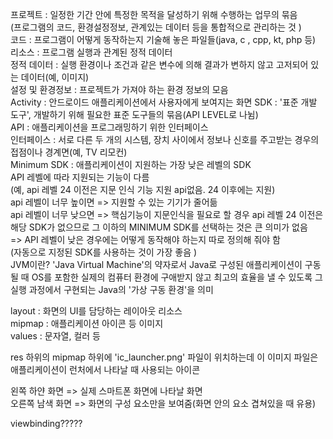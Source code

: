 프로젝트 : 일정한 기간 안에 특정한 목적을 달성하기 위해 수행하는 업무의 묶음  
(프로그램의 코드, 환경설정정보, 관계있는 데이터 등을 통합적으로 관리하는 것 )  
코드 : 프로그램이 어떻게 동작하는지 기술해 놓은 파일들(java, c , cpp, kt, php 등)  
리소스 : 프로그램 실행과 관계된 정적 데이터  
정적 데이터 : 실행 환경이나 조건과 같은 변수에 의해 결과가 변하지 않고 고저되어 있는 데이터(예, 이미지)  
설정 및 환경정보 : 프로젝트가 가져야 하는 환경 정보의 모음           
Activity : 안드로이드 애플리케이션에서 사용자에게 보여지는 화면
SDK : '표준 개발 도구', 개발하기 위해 필요한 표준 도구들의 묶음(API LEVEL로 나뉨)  
API : 애플리케이션을 프로그래밍하기 위한 인터페이스   
인터페이스 : 서로 다른 두 개의 시스템, 장치 사이에서 정보나 신호를 주고받는 경우의 접점이나 경계면(예, TV 리모컨)  
Minimum SDK : 애플리케이션이 지원하는 가장 낮은 레벨의 SDK  
API 레벨에 따라 지원되는 기능이 다름  
(예, api 레벨 24 이전은 지문 인식 기능 지원 api없음. 24 이후에는 지원)  
api 레벨이 너무 높이면 => 지원할 수 있는 기기가 줄어듦  
api 레벨이 너무 낮으면 => 핵심기능이 지문인식을 필요로 할 경우 api 레벨 24 이전은 해당 SDK가 없으므로 그 이하의 MINIMUM SDK를 선택하는 것은 큰 의미가 없음   
=> API 레벨이 낮은 경우에는 어떻게 동작해야 하는지 따로 정의해 줘야 함  
(자동으로 지정된 SDK를 사용하는 것이 가장 좋음 )  
JVM이란? 'Java Virtual Machine'의 약자로서 Java로 구성된 애플리케이션이 구동될 때 OS를 포함한 실제의 컴퓨터 환경에 구애받지 않고 최고의 효율을 낼 수 있도록 그 실행 과정에서 구현되는 Java의 '가상 구동 환경'을 의미  

layout : 화면의 UI를 담당하는 레이아웃 리소스  
mipmap : 애플리케이션 아이콘 등 이미지  
values : 문자열, 컬러 등  

res 하위의 mipmap 하위에 'ic_launcher.png' 파일이 위치하는데 이 이미지 파일은 애플리케이션이 런처에서 나타날 때 사용되는 아이콘  


왼쪽 하얀 화면 => 실제 스마트폰 화면에 나타날 화면  
오른쪽 남색 화면 => 화면의 구성 요소만을 보여줌(화면 안의 요소 겹쳐있을 때 유용)  




viewbinding?????  